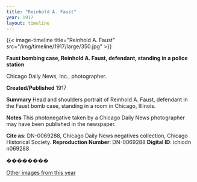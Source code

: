 ```yaml
---
title: "Reinhold A. Faust"
year: 1917
layout: timeline
---
```


{{< image-timeline title="Reinhold A. Faust" src="/img/timeline/1917/large/350.jpg" >}}


__**Faust bombing case, Reinhold A. Faust, defendant, standing in a police station**__

Chicago Daily News, Inc., photographer.

**Created/Published**
1917

**Summary**
Head and shoulders portrait of Reinhold A. Faust, defendant in the Faust bomb case, standing in a room in Chicago, Illinois.

**Notes**
This photonegative taken by a Chicago Daily News photographer may have been published in the newspaper.

__Cite as__: DN-0069288, Chicago Daily News negatives collection, Chicago Historical Society.
__Reproduction Number__: DN-0069288
__Digital ID__: ichicdn n069288

��������  

[Other images from this year](/historical/timeline/1917)